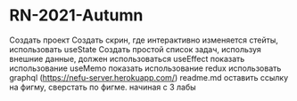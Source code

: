 # RN-2021-Autumn
Создать проект
Создать скрин, где интерактивно изменяется стейты, использовать useState
Создать простой список задач, используя внешние данные, должен использоваться useEffect
показать использование useMemo
показать использование redux
использовать graphql (https://nefu-server.herokuapp.com/)
readme.md оставить ссылку на фигму, сверстать по фигме. начиная с 3 лабы
